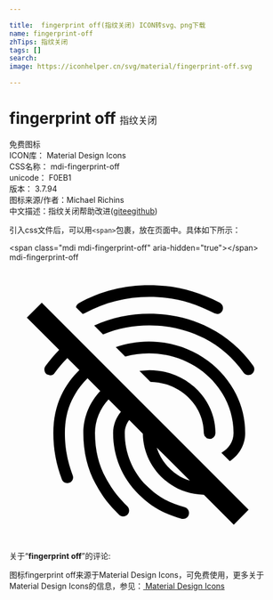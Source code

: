 ```yaml
---

title:  fingerprint off(指纹关闭) ICON转svg、png下载
name: fingerprint-off
zhTips: 指纹关闭
tags: []
search: 
image: https://iconhelper.cn/svg/material/fingerprint-off.svg

---
```


# fingerprint off  <small style="font-size: 60%;font-weight: 100">指纹关闭</small>


<div class="detail-page">
<p>
<span><span class="badge-success badge">免费图标</span> </span>
<br/>
<span>
ICON库：
<span class="badge-secondary badge">Material Design Icons</span> 
</span>
<br/>
<span>
CSS名称：
<span class="badge-secondary badge">mdi-fingerprint-off</span> 
</span>
<br/>
<span>
unicode：
<span class="badge-secondary badge">F0EB1</span> 
<copy-btn content='F0EB1' btn-title=""></copy-btn>
<copy-btn :content='String.fromCodePoint(parseInt("F0EB1", 16))' btn-title="复制U"></copy-btn>
</span>
<br/>
<span>
版本：
<span class="badge-secondary badge">3.7.94</span> 
</span>
<br/>
<span>图标来源/作者：<span class="badge-light badge">Michael Richins</span></span> 
<br/>
<span class="zh-detail">中文描述：<span class="badge-primary badge">指纹关闭</span><span class="help-link"><span>帮助改进</span>(<a href="https://gitee.com/liuwave/icon-helper/edit/master/json/material/fingerprint-off.json" target="_blank" rel="noopener noreferrer">gitee</a><a href="https://github.com/liuwave/icon-helper/edit/master/json/material/fingerprint-off.json" target="_blank" rel="noopener noreferrer">github</a></span>)</span><br/>
</p>
</div>
<div class="alert alert-dark">
  <i class="mdi mdi-fingerprint-off mdi-48px"></i>
  <i class="mdi mdi-fingerprint-off mdi-36px"></i>
  <i class="mdi mdi-fingerprint-off mdi-24px"></i>
  <i class="mdi mdi-fingerprint-off mdi-18px"></i>
</div>
<div>
  <p>引入css文件后，可以用<code>&lt;span&gt;</code>包裹，放在页面中。具体如下所示：    
  </p>
  <div class="alert alert-primary" style="font-size: 14px">
    &lt;span class="mdi mdi-fingerprint-off" aria-hidden="true"&gt;&lt;/span&gt;
    <copy-btn content='<span class="mdi mdi-fingerprint-off" aria-hidden="true"></span>'></copy-btn>
  </div>
  <div class="alert alert-secondary">
    <i class="mdi mdi-fingerprint-off"
    style="font-size: 24px"
    aria-hidden="true"></i> mdi-fingerprint-off
    <copy-btn content="mdi-fingerprint-off" btn-title="复制图标名称"></copy-btn>
  </div>
</div>
<div id="svg" class="svg-wrap">
<svg xmlns="http://www.w3.org/2000/svg" viewBox="0 0 24 24"><path d="M1.5,4.77L2.78,3.5L20.5,21.22L19.23,22.5L16.67,19.94C15.58,19.9 14.62,19.6 13.82,19.05C12.34,18.05 11.46,16.43 11.44,14.71L10.27,13.53C10.03,13.85 9.89,14.23 9.89,14.65C9.89,16.36 10.55,17.96 11.76,19.16C12.71,20.1 13.62,20.62 15.03,21C15.3,21.08 15.45,21.36 15.38,21.62C15.33,21.85 15.12,22 14.91,22H14.78C13.19,21.54 12.15,20.95 11.06,19.88C9.66,18.5 8.89,16.64 8.89,14.66C8.89,13.97 9.14,13.33 9.56,12.83L8.5,11.77C7.78,12.54 7.34,13.55 7.34,14.66C7.34,16.1 7.66,17.43 8.27,18.5C8.91,19.66 9.35,20.15 10.12,20.93C10.31,21.13 10.31,21.44 10.12,21.64C10,21.74 9.88,21.79 9.75,21.79C9.62,21.79 9.5,21.74 9.4,21.64C8.53,20.77 8.06,20.21 7.39,19C6.7,17.77 6.34,16.27 6.34,14.66C6.34,13.28 6.89,12 7.79,11.06L6.7,9.97C6.15,10.5 5.69,11.15 5.35,11.86C4.96,12.67 4.76,13.62 4.76,14.66C4.76,15.44 4.83,16.67 5.43,18.27C5.53,18.53 5.4,18.82 5.14,18.91C4.88,19 4.59,18.87 4.5,18.62C4,17.31 3.77,16 3.77,14.66C3.77,13.46 4,12.37 4.45,11.42C4.84,10.61 5.36,9.88 6,9.26L4.97,8.24C4.58,8.63 4.22,9.05 3.89,9.5C3.81,9.65 3.66,9.72 3.5,9.72L3.21,9.63C3,9.47 2.93,9.16 3.09,8.93C3.45,8.43 3.84,7.96 4.27,7.53L1.5,4.77M17.81,4.47L17.58,4.41C15.66,3.42 14,3 12,3C10.03,3 8.15,3.47 6.44,4.41L6.29,4.46L5.71,3.89C5.73,3.74 5.82,3.61 5.96,3.53C7.82,2.5 9.86,2 12,2C14.14,2 16,2.47 18.04,3.5C18.29,3.65 18.38,3.95 18.25,4.19C18.16,4.37 18,4.47 17.81,4.47M17.15,5.65C18.65,6.42 19.91,7.5 20.9,8.9C21.06,9.12 21,9.44 20.78,9.6C20.55,9.76 20.24,9.71 20.08,9.5C19.18,8.22 18.04,7.23 16.69,6.54C14.06,5.19 10.76,5.08 8.03,6.21L7.27,5.45C10.34,4.04 14.14,4.1 17.15,5.65M12,9.27C15.12,9.27 17.66,11.69 17.66,14.66A0.5,0.5 0 0,1 17.16,15.16L16.93,15.11L16.72,14.89L16.66,14.66C16.66,12.27 14.62,10.32 12.09,10.27L11.15,9.33L12,9.27M14.38,18.22C14.71,18.45 15.07,18.62 15.47,18.73L12.63,15.9C12.92,16.82 13.53,17.65 14.38,18.22M19.21,14.66C19.21,10.89 15.96,7.83 11.96,7.83C11.26,7.83 10.58,7.93 9.93,8.11L9.12,7.3C10,7 10.97,6.82 11.96,6.82C16.5,6.82 20.21,10.33 20.21,14.65C20.21,15.65 19.69,16.53 18.89,17.06L18.17,16.34C18.79,16 19.21,15.38 19.21,14.66Z" /></svg>
</div>
<detail full-name='mdi-fingerprint-off'></detail>
<div class="icon-detail__container">
<p>关于“<b>fingerprint off</b>”的评论:</p>
</div>
<Vssue title="关于“fingerprint off”的评论" />    
<div><p>图标fingerprint off来源于Material Design Icons，可免费使用，更多关于 Material Design Icons的信息，参见：<a target="_blank" href="https://iconhelper.cn/material.html"> Material Design Icons</a>
</p></div>
